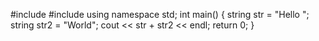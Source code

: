 #include<iostream>
#include<string>
using namespace std;
int main()
{
	string str = "Hello ";
	string str2 = "World";
	cout << str + str2 << endl;
	return 0;
}